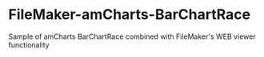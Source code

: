 # FileMaker-amCharts-BarChartRace
Sample of amCharts BarChartRace combined with FileMaker's WEB viewer functionality
